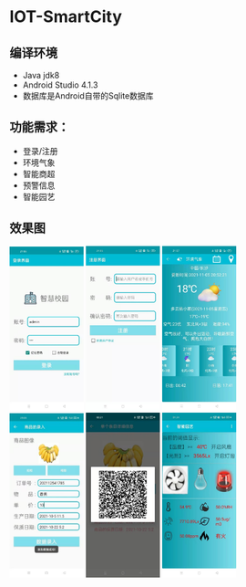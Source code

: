 # IOT-SmartCity

## 编译环境

- Java jdk8
- Android Studio 4.1.3
- 数据库是Android自带的Sqlite数据库

## 功能需求：

- 登录/注册
- 环境气象
- 智能商超
- 预警信息
- 智能园艺



## 效果图

<div>
    <img src="img/login.jpg" alt="login.jpg" style="display:inline-block;width:130px">
    <img src="img/register.jpg" alt="login.jpg" style="display:inline-block;width:130px">
    <img src="img/env.jpg" alt="login.jpg" style="display:inline-block;width:130px">
    <img src="img/mark.jpg" alt="login.jpg" style="display:inline-block;width:130px">
    <img src="img/qr.jpg" alt="login.jpg" style="display:inline-block;width:130px">
    <img src="img/iot.jpg" alt="login.jpg" style="display:inline-block;width:130px">
</div>





